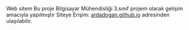 Web sitem
Bu proje Bilgisayar Mühendisliği 3.sınıf projem olarak gelişim amacıyla yapılmıştır
Siteye Erişim: [ardadogan.github.io](https://ardadogn.github.io/ardadogan.github.io/#about) adresinden ulaşılabilir.

